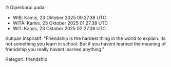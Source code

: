 ⏰ Diperbarui pada:
- WIB: Kamis, 23 Oktober 2025 00.27.38 UTC
- WITA: Kamis, 23 Oktober 2025 01.27.38 UTC
- WIT: Kamis, 23 Oktober 2025 02.27.38 UTC

Kutipan Inspiratif:
"Friendship is the hardest thing in the world to explain. Its not something you learn in school. But if you havent learned the meaning of friendship you really havent learned anything."


Kategori: friendship

